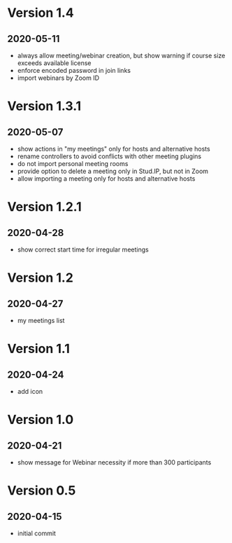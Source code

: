 # Version 1.4
## 2020-05-11
- always allow meeting/webinar creation, but show warning
  if course size exceeds available license
- enforce encoded password in join links
- import webinars by Zoom ID
# Version 1.3.1
## 2020-05-07
- show actions in "my meetings" only for hosts and alternative hosts
- rename controllers to avoid conflicts with other meeting plugins
- do not import personal meeting rooms
- provide option to delete a meeting only in Stud.IP, but not in Zoom
- allow importing a meeting only for hosts and alternative hosts
# Version 1.2.1
## 2020-04-28
- show correct start time for irregular meetings
# Version 1.2
## 2020-04-27
- my meetings list
# Version 1.1
## 2020-04-24
- add icon
# Version 1.0
## 2020-04-21
- show message for Webinar necessity if more than 300 participants
# Version 0.5
## 2020-04-15
- initial commit